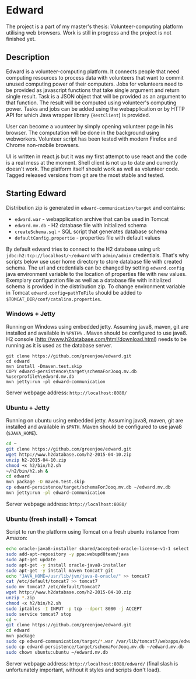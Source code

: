 # Edward

The project is a part of my master's thesis: Volunteer-computing platform utilising web browsers. Work is still in progress and the project is not finished yet.

## Description 

Edward is a volunteer-computing platform. It connects people that need computing resources to process data with volunteers that want to commit unused computing power of their computers.
Jobs for volunteers need to be provided as javascript functions that take single argument and return single result. Task is a JSON object that will be provided as an argument to that function. 
The result will be computed using volunteer's computing power. Tasks and jobs can be added using the webapplication or by HTTP API for which Java wrapper library (`RestClient`) is provided. 

User can become a vounteer by simply opening volunteer page in his browser. The computation will be done in the background using webworkers. Volunteer script has been tested with modern Firefox and Chrome non-mobile browsers. 

UI is written in react.js but it was my first attempt to use react and the code is a real mess at the moment. Shell client is not up to date and currently doesn't work. The platform itself should work as well as volunteer code. Tagged released versions from git are the most stable and tested. 


## Starting Edward 

Distribution zip is generated in `edward-communication/target` and contains:
* `edward.war` - webapplication archive that can be used in Tomcat 
* `edward.mv.db` - H2 database file with initialized schema
* `createSchema.sql` - SQL script that generates database schema
* `defaultConfig.propertie` - properties file with default values 

By default edward tries to connect to the H2 database using url: `jdbc:h2:tcp://localhost/~/edward` 
with `admin/admin` credentials. That's why scripts below use user home directory to store database file with created schema. The url and credentials can be changed by setting `edward.config` java environment variable to the location of properties file with new values. Exemplary configuration file as well as a database file with initialized schema is provided in the distribution zip. To change environment variable in Tomcat `edward.config=pathToFile` should be added to
`$TOMCAT_DIR/conf/catalina.properties`. 


### Windows + Jetty 

Running on Windows using embedded jetty. Assuming java8, maven, git are installed and available in `%PATH%` . Maven should be configured to use java8. H2 console (http://www.h2database.com/html/download.html) needs to be running as it is used as the database server. 
```
git clone https://github.com/greenjoe/edward.git
cd edward
mvn install -Dmaven.test.skip
COPY edward-persistence\target\schemaForJooq.mv.db %userprofile%\edward.mv.db 
mvn jetty:run -pl edward-communication
```
Server webpage address: `http://localhost:8080/` 



### Ubuntu + Jetty 
Running on ubuntu using embedded jetty. Assuming java8, maven, git are installed and available in `$PATH`. Maven should be configured to use java8 (`$JAVA_HOME`).

```bash
cd ~
git clone https://github.com/greenjoe/edward.git
wget http://www.h2database.com/h2-2015-04-10.zip
unzip h2-2015-04-10.zip
chmod +x h2/bin/h2.sh
~/h2/bin/h2.sh &
cd edward 
mvn package -D maven.test.skip
cp edward-persistence/target/schemaForJooq.mv.db ~/edward.mv.db
mvn jetty:run -pl edward-communication
```
Server webpage address: `http://localhost:8080/` 



### Ubuntu (fresh install) + Tomcat 

Script to run the platform using Tomcat on a fresh ubuntu instance from Amazon: 
```bash
echo oracle-java8-installer shared/accepted-oracle-license-v1-1 select true | sudo /usr/bin/debconf-set-selections
sudo add-apt-repository -y ppa:webupd8team/java
sudo apt-get update
sudo apt-get -y install oracle-java8-installer
sudo apt-get -y install maven tomcat7 git
echo "JAVA_HOME=/usr/lib/jvm/java-8-oracle/" >> tomcat7
cat /etc/default/tomcat7 >> tomcat7
sudo mv tomcat7 /etc/default/tomcat7
wget http://www.h2database.com/h2-2015-04-10.zip
unzip *.zip
chmod +x h2/bin/h2.sh
sudo iptables -I INPUT -p tcp --dport 8080 -j ACCEPT
sudo service tomcat7 stop
cd ~
git clone https://github.com/greenjoe/edward.git
cd edward
mvn package
sudo cp edward-communication/target/*.war /var/lib/tomcat7/webapps/edward.war
sudo cp edward-persistence/target/schemaForJooq.mv.db ~/edward.mv.db
sudo chown ubuntu:ubuntu ~/edward.mv.db 
```
Server webpage address: `http://localhost:8080/edward/`  (final slash is unfortunately important, without it styles and scripts don't load). 
